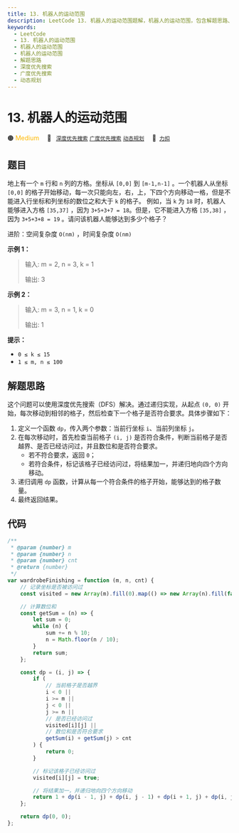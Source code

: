 ```yaml
---
title: 13. 机器人的运动范围
description: LeetCode 13. 机器人的运动范围题解，机器人的运动范围，包含解题思路、复杂度分析以及完整的 JavaScript 代码实现。
keywords:
  - LeetCode
  - 13. 机器人的运动范围
  - 机器人的运动范围
  - 机器人的运动范围
  - 解题思路
  - 深度优先搜索
  - 广度优先搜索
  - 动态规划
---
```


# 13. 机器人的运动范围

🟠 <font color=#ffb800>Medium</font>&emsp; 🔖&ensp; [`深度优先搜索`](/tag/depth-first-search.md) [`广度优先搜索`](/tag/breadth-first-search.md) [`动态规划`](/tag/dynamic-programming.md)&emsp; 🔗&ensp;[`力扣`](https://leetcode.cn/problems/ji-qi-ren-de-yun-dong-fan-wei-lcof)

## 题目

地上有一个 `m` 行和 `n` 列的方格。坐标从 `[0,0]` 到 `[m-1,n-1]` 。一个机器人从坐标 `[0,0]` 的格子开始移动，每一次只能向左，右，上，下四个方向移动一格，但是不能进入行坐标和列坐标的数位之和大于 `k` 的格子。 例如，当 `k` 为 `18` 时，机器人能够进入方格 `[35,37]` ，因为 `3+5+3+7 = 18`。但是，它不能进入方格 `[35,38]` ，因为 `3+5+3+8 = 19` 。请问该机器人能够达到多少个格子？

进阶：空间复杂度 `O(nm)` ，时间复杂度 `O(nm)`

**示例 1：**

> 输入: m = 2, n = 3, k = 1
>
> 输出: 3

**示例 2：**

> 输入: m = 3, n = 1, k = 0
>
> 输出: 1

**提示：**

- `0 ≤ k ≤ 15`
- `1 ≤ m, n ≤ 100`

## 解题思路

这个问题可以使用深度优先搜索（DFS）解决。通过递归实现，从起点 `(0, 0)` 开始，每次移动到相邻的格子，然后检查下一个格子是否符合要求。具体步骤如下：

1. 定义一个函数 `dp`，传入两个参数：当前行坐标 `i`、当前列坐标 `j`。
2. 在每次移动时，首先检查当前格子 `(i, j)` 是否符合条件，判断当前格子是否越界、是否已经访问过，并且数位和是否符合要求。
   - 若不符合要求，返回 `0`；
   - 若符合条件，标记该格子已经访问过，将结果加一，并递归地向四个方向移动。
3. 递归调用 `dp` 函数，计算从每一个符合条件的格子开始，能够达到的格子数量。
4. 最终返回结果。

## 代码

```javascript
/**
 * @param {number} m
 * @param {number} n
 * @param {number} cnt
 * @return {number}
 */
var wardrobeFinishing = function (m, n, cnt) {
	// 记录坐标是否被访问过
	const visited = new Array(m).fill(0).map(() => new Array(n).fill(false));

	// 计算数位和
	const getSum = (n) => {
		let sum = 0;
		while (n) {
			sum += n % 10;
			n = Math.floor(n / 10);
		}
		return sum;
	};

	const dp = (i, j) => {
		if (
			// 当前格子是否越界
			i < 0 ||
			i >= m ||
			j < 0 ||
			j >= n ||
			// 是否已经访问过
			visited[i][j] ||
			// 数位和是否符合要求
			getSum(i) + getSum(j) > cnt
		) {
			return 0;
		}

		// 标记该格子已经访问过
		visited[i][j] = true;

		// 将结果加一，并递归地向四个方向移动
		return 1 + dp(i - 1, j) + dp(i, j - 1) + dp(i + 1, j) + dp(i, j + 1);
	};

	return dp(0, 0);
};
```
